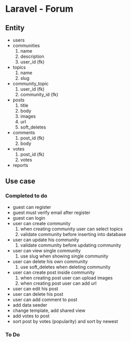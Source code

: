 # Laravel - Forum

## Entity

* users
* communities
  1. name
  2. description
  3. user_id (fk)
* topics
  1. name
  2. slug
* community_topic
  1. user_id (fk)
  2. community_id (fk)
* posts
  1. title
  2. body
  3. images
  4. url
  5. soft_deletes
* comments
  1. post_id (fk)
  2. body
* votes
  1. post_id (fk)
  2. votes
* reports

## Use case
### Completed to do

* guest can register
* guest must verify email after register
* guest can login
* user can create community
  1. when creating community user can select topics
  2. validate community before inserting into database
* user can update his community
  1. validate community before updating community
* user can view single community
  1. use slug when showing single community
* user can delete his own community
  1. use soft_deletes when deleting community
* user can create post inside community
  1. when creating post user can upload images
  2. when creating post user can add url
* user can edit his post
* user can delete his post
* user can add comment to post
* add data seeder
* change template, add shared view
* add votes to post
* sort post by votes (popularity) and sort by newest

### To Do